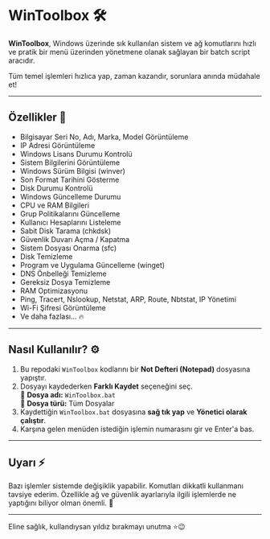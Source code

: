 # WinToolbox 🛠️

**WinToolbox**, Windows üzerinde sık kullanılan sistem ve ağ komutlarını hızlı ve pratik bir menü üzerinden yönetmene olanak sağlayan bir batch script aracıdır.

Tüm temel işlemleri hızlıca yap, zaman kazandır, sorunlara anında müdahale et!

---

## Özellikler 🚀

- Bilgisayar Seri No, Adı, Marka, Model Görüntüleme
- IP Adresi Görüntüleme
- Windows Lisans Durumu Kontrolü
- Sistem Bilgilerini Görüntüleme
- Windows Sürüm Bilgisi (winver)
- Son Format Tarihini Gösterme
- Disk Durumu Kontrolü
- Windows Güncelleme Durumu
- CPU ve RAM Bilgileri
- Grup Politikalarını Güncelleme
- Kullanıcı Hesaplarını Listeleme
- Sabit Disk Tarama (chkdsk)
- Güvenlik Duvarı Açma / Kapatma
- Sistem Dosyası Onarma (sfc)
- Disk Temizleme
- Program ve Uygulama Güncelleme (winget)
- DNS Önbelleği Temizleme
- Gereksiz Dosya Temizleme
- RAM Optimizasyonu
- Ping, Tracert, Nslookup, Netstat, ARP, Route, Nbtstat, IP Yönetimi
- Wi-Fi Şifresi Görüntüleme
- Ve daha fazlası... 🔥

---

## Nasıl Kullanılır? ⚙️

1. Bu repodaki `WinToolbox` kodlarını bir **Not Defteri (Notepad)** dosyasına yapıştır.
2. Dosyayı kaydederken **Farklı Kaydet** seçeneğini seç.  
   📌 **Dosya adı:** `WinToolbox.bat`  
   📌 **Dosya türü:** Tüm Dosyalar
3. Kaydettiğin `WinToolbox.bat` dosyasına **sağ tık yap** ve **Yönetici olarak çalıştır**.
4. Karşına gelen menüden istediğin işlemin numarasını gir ve Enter'a bas.
---

## Uyarı ⚡

Bazı işlemler sistemde değişiklik yapabilir. Komutları dikkatli kullanmanı tavsiye ederim. Özellikle ağ ve güvenlik ayarlarıyla ilgili işlemlerde ne yaptığını biliyor olman önemli. 🙏

---

Eline sağlık, kullandıysan yıldız bırakmayı unutma ⭐😉
